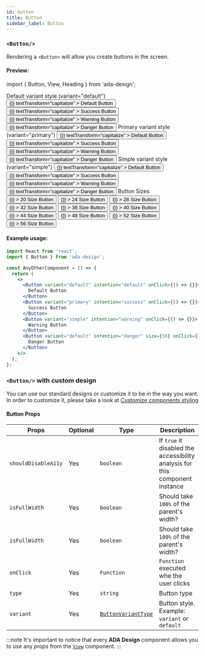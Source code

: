 ```yaml
---
id: button
title: Button
sidebar_label: Button
---
```


### `<Button/>`

Rendering a `<Button>` will allow you create buttons in the screen.

#### Preview:

import { Button, View, Heading } from 'ada-design';

<Heading size={500} textTransform="capitalize" marginBottom={8}>
  Default variant style (variant="default")
</Heading>
<View  marginRight={10} marginBottom={10}>
  <Button
    variant="default"
    intention="default"
    marginRight={10}
    onClick={() => {}}
    textTransform="capitalize"
  >
    Default Button
  </Button>
  <Button
    variant="default"
    intention="success"
    marginRight={10}
    onClick={() => {}}
    textTransform="capitalize"
  >
    Success Button
  </Button>
  <Button
    variant="default"
    intention="warning"
    marginRight={10}
    onClick={() => {}}
    textTransform="capitalize"
  >
    Warning Button
  </Button>
  <Button
    variant="default"
    intention="danger"
    marginRight={10}
    onClick={() => {}}
    textTransform="capitalize"
  >
    Danger Button
  </Button>
</View>

<Heading size={500} textTransform="capitalize" marginBottom={8}>
  Primary variant style (variant="primary")
</Heading>
<View  marginRight={10} marginBottom={10}>
  <Button
    variant="primary"
    intention="default"
    marginRight={10}
    onClick={() => {}}
    textTransform="capitalize"
  >
    Default Button
  </Button>
  <Button
    variant="primary"
    intention="success"
    marginRight={10}
    onClick={() => {}}
    textTransform="capitalize"
  >
    Success Button
  </Button>
  <Button
    variant="primary"
    intention="warning"
    marginRight={10}
    onClick={() => {}}
    textTransform="capitalize"
  >
    Warning Button
  </Button>
  <Button
    variant="primary"
    intention="danger"
    marginRight={10}
    onClick={() => {}}
    textTransform="capitalize"
  >
    Danger Button
  </Button>
</View>

<Heading size={500} textTransform="capitalize" marginBottom={8}>
  Simple variant style (variant="simple")
</Heading>
<View marginRight={10} marginBottom={10}>
  <Button
    variant="simple"
    intention="default"
    marginRight={10}
    onClick={() => {}}
    textTransform="capitalize"
  >
    Default Button
  </Button>
  <Button
    variant="simple"
    intention="success"
    marginRight={10}
    onClick={() => {}}
    textTransform="capitalize"
  >
    Success Button
  </Button>
  <Button
    variant="simple"
    intention="warning"
    marginRight={10}
    onClick={() => {}}
    textTransform="capitalize"
  >
    Warning Button
  </Button>
  <Button
    variant="simple"
    intention="danger"
    marginRight={10}
    onClick={() => {}}
    textTransform="capitalize"
  >
    Danger Button
  </Button>
</View>

<Heading size={500} textTransform="capitalize" marginBottom={8}>
  Button Sizes
</Heading>
<View marginRight={10} marginBottom={10}>
  <Button
    size={20}
    variant="primary"
    marginRight={10}
    onClick={() => {}}
  >
    20 Size Button
  </Button>
  <Button
    size={24}
    variant="primary"
    marginRight={10}
    onClick={() => {}}
  >
    24 Size Button
  </Button>
   <Button
    size={28}
    variant="primary"
    marginRight={10}
    onClick={() => {}}
  >
    28 Size Button
  </Button>
   <Button
    size={32}
    variant="primary"
    marginRight={10}
    onClick={() => {}}
  >
    32 Size Button
  </Button>
   <Button
    size={36}
    variant="primary"
    marginRight={10}
    onClick={() => {}}
  >
    36 Size Button
  </Button>
   <Button
    size={40}
    variant="primary"
    marginRight={10}
    onClick={() => {}}
  >
    40 Size Button
  </Button>
   <Button
    size={44}
    variant="primary"
    marginRight={10}
    onClick={() => {}}
  >
    44 Size Button
  </Button>
   <Button
    size={48}
    variant="primary"
    marginRight={10}
    onClick={() => {}}
  >
    48 Size Button
  </Button>
   <Button
    size={52}
    variant="primary"
    marginRight={10}
    onClick={() => {}}
  >
    52 Size Button
  </Button>
   <Button
    size={56}
    variant="primary"
    marginRight={10}
    onClick={() => {}}
  >
    56 Size Button
  </Button>
</View>

#### Example usage:

```jsx
import React from 'react';
import { Button } from 'ada-design';

const AnyOtherComponent = () => {
  return (
    <>
      <Button variant="default" intention="default" onClick={() => {}}>
        Default Button
      </Button>
      <Button variant="primary" intention="success" onClick={() => {}}>
        Success Button
      </Button>
      <Button variant="simple" intention="warning" onClick={() => {}}>
        Warning Button
      </Button>
      <Button variant="default" intention="danger" size={56} onClick={() => {}}>
        Danger Button
      </Button>
    </>
  );
};
```

### `<Button/>` with custom design

You can use our standard designs or customize it to be in the way you want. In order to customize it, please take a look at [Customize components styling](../advanced/customize-component-styling)

#### Button Props

| Props               | Optional | Type                                             | Description                                                                  |
| ------------------- | -------- | ------------------------------------------------ | ---------------------------------------------------------------------------- |
| `shouldDisableA11y` | Yes      | `boolean`                                        | If `true` it disabled the accessibility analysis for this component instance |
| `isFullWidth`       | Yes      | `boolean`                                        | Should take `100%` of the parent's width?                                    |
| `isFullWidth`       | Yes      | `boolean`                                        | Should take `100%` of the parent's width?                                    |
| `onClick`           | Yes      | `Function`                                       | `Function` executed whe the user clicks                                      |
| `type`              | Yes      | `string`                                         | Button type                                                                  |
| `variant`           | Yes      | [`ButtonVariantType`](types/button-variant-type) | Button style. Example: `variant` or `default`                                |

:::note
It's important to notice that every **ADA Design** component allows you to use any _props_ from the [`View`](view) component.
:::
